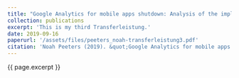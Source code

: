 ```yaml
---
title: "Google Analytics for mobile apps shutdown: Analysis of the implication of switching to Google Firebase."
collection: publications
excerpt: 'This is my third Transferleistung.'
date: 2019-09-16
paperurl: '/assets/files/peeters_noah-transferleistung3.pdf'
citation: 'Noah Peeters (2019). &quot;Google Analytics for mobile apps shutdown: Analysis of the implication of switching to Google Firebase.&quot;'
---
```


{{ page.excerpt }}
